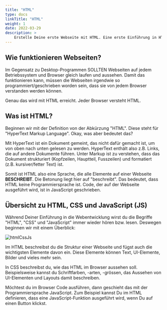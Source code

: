 ```yaml
---
title: "HTML"
type: docs
linkTitle: "HTML"
weight: 1
date: 2022-03-29
description: >
    Erstelle Deine erste Webseite mit HTML. Eine erste Einführung in HTML.
---
```


## Wie funktionieren Webseiten?
Im Gegensatz zu Desktop-Programmen SOLLTEN Webseiten auf jedem Betriebssystem und Browser gleich laufen und aussehen. Damit das funktionieren kann, müssen die Webseiten irgendwie so programmiert/geschrieben worden sein, dass sie von jedem Browser verstanden werden können.

Genau das wird mit HTML erreicht. Jeder Browser versteht HTML.

## Was ist HTML?
Beginnen wir mit der Definition von der Abkürzung "HTML". Diese steht für "HyperText Markup Language". Okay, was aber bedeutet das?

Mit HyperText ist ein Dokument gemeint, das nicht dafür gemacht ist, um von oben nach unten gelesen zu werden. HyperText enthält also z.B. Links, die auf andere Dokumente führen. Unter Markup ist zu verstehen, dass das Dokument strukturiert (Kopfzeilen, Hauptteil, Fusszeilen) und formatiert (z.B. kursiver/fetter Text) ist.

Somit ist HTML also eine Sprache, die alle Elemente auf einer Webseite **BESCHREIBT**. Die Betonung liegt hier auf "beschreibt". Das bedeutet, dass HTML keine Programmiersprache ist. Code, der auf der Webseite ausgeführt wird, ist in JavaScript geschrieben.


## Übersicht zu HTML, CSS und JavaScript (JS)
Während Deiner Einführung in die Webentwicklung wirst du die Begriffe "HTML", "CSS" und "JavaScript" immer wieder hören bzw. lesen. Deswegen beginnen wir mit einem Überblick:

![htmlCssJs](../html-css-js.png "HTML, CSS und JavaScript")

Im HTML beschreibst du die Struktur einer Webseite und fügst auch die wichtigsten Elemente davon ein. Diese Elemente können Text, UI-Elemente, Bilder und vieles mehr sein.

In CSS beschreibst du, wie das HTML im Browser aussehen soll. Beispielsweise kannst du Schriftfarben, -arten, -grössen, das Aussehen von UI-Elementen und Layouts damit beschreiben.

Möchtest du im Browser Code ausführen, dann geschieht das mit der Programmiersprache JavaScript.  Zum Beispiel kannst Du im HTML definieren, dass eine JavaScript-Funktion ausgeführt wird, wenn Du auf einen Button klickst.